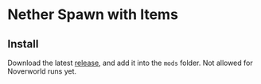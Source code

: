 # Nether Spawn with Items

## Install

Download the latest [release](https://github.com/Mario0051/nether-spawn-with-items/releases/latest), and add it into the `mods` folder. Not allowed for Noverworld runs yet.
